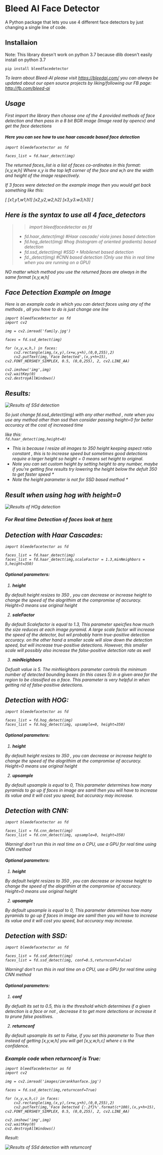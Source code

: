 # Bleed AI Face Detector

A Python package that lets you use 4 different face detectors by just changing a single line of code.

## Installaion
Note: This library doesn't work on python 3.7 because dlib doesn't easily install on python 3.7

```
pip install bleedfacedetector   
```
<i> To learn about Bleed-AI please visit https://bleedai.com/  </i>
<i> you can always be updated about our open source projects by liking/following our FB page: http://fb.com/bleed-ai

## Usage

First import the library then choose one of the 4 provided methods of face detection and then pass in a 8 bit BGR image (Image read by opencv) and get the face detections

#### Here you can see how to use haar cascade based face detection
```
import bleedefacetector as fd

faces_list = fd.haar_detect(img)

```

The returned faces_list is a list of faces co-ordinates in this format: [x,y,w,h] 
Where x,y is the top left corner of the face and w,h are the width and height of the image respectively.

If 3 faces were detected on the example image then you would get back something like this:

[
[x1,y1,w1,h1]
[x2,y2,w2,h2]
[x3,y3.w3,h3]
]

## Here is the syntax to use all 4 face_detectors

>>  import bleedfacedetector as fd 
> * fd.haar_detect(img)  #Haar cascade/ viola jones based detection 
> * fd.hog_detect(img)   #hog (histogram of oriented gradients) based detection 
> * fd.ssd_detect(img)   #SSD + Mobilenet based detection  
> * fd._detect(img)   #CNN based detection  *(Only use this in real time when you are running on a GPU)* 

NO matter which method you use the returned faces are always in the same format [x,y,w,h]

## Face Detection Example on Image
Here is an example code in which you can detect faces using any of the methods , all you have to do is just change one line


```
import bleedfacedetector as fd
import cv2

img = cv2.imread('family.jpg')

faces = fd.ssd_detect(img)

for (x,y,w,h,) in faces:
    cv2.rectangle(img,(x,y),(x+w,y+h),(0,0,255),2)
    cv2.putText(img,'Face Detected',(x,y+h+15), cv2.FONT_HERSHEY_SIMPLEX, 0.5, (0,0,255), 2, cv2.LINE_AA)

cv2.imshow('img',img)
cv2.waitKey(0)
cv2.destroyAllWindows()
```
## Results:
![Results of SSd detection](images/detectedfamily.jpg)


So just change fd.ssd_detect(img) with any other method , note when you use any method other than ssd then consider passing height=0 for better accuracy at the cost of increased time

like this: <br>
```fd.haar_detect(img,height=0)```

* This is because I resize all images to 350 height keeping aspect ratio constant , this is to increase speed but sometimes good detections require a larger height so height = 0 means set height to original. 
* Note you can set custom height by setting height to any number, maybe if you're getting fine results try lowering the height below the defult 350 to get faster speed *
* Note the height parameter is not for SSD based method *

## Result when using hog with height=0
![Results of HOg detection](images/detectedfamilywithhog.jpg)


### For Real time Detection of faces look at [here](https://github.com/TahaAnwar/bleedfacedetector/blob/master/realtimebleedfacetest.py)

## Detection with Haar Cascades:
```
import bleedefacetector as fd

faces_list = fd.haar_detect(img)
faces_list = fd.haar_detect(img,scaleFactor = 1.3,minNeighbors = 5,height=350)
```
#### Optional parameters:
1.  <b> height </b>
    
 By default height resizes to 350 , you can decrease or increase height to change the speed of the alogrithim at the compromise of accuracy. Height=0 means use original height
 
 2. <b> saleFactor </b> 
    
 By default Scalefactor is equal to 1.3, This parameter speicfies how much the size reduces at each image pyramid. A large scale factor will increase the speed of the detector, but wil probably harm  true-positive detection accuracy. on the other hand a smaller scale will slow down the detection speed, but will increase true-positive detections. However, this smaller scale will possibly also increase the false-positive detection rate as well
 
 3. <b> minNeighbors </b>

Defualt value is 5. The minNeighbors parameter controls the minimum number of detected bounding boxes (in this cases 5) in a given area for the region to be classified as a face. This parameter is very helpful in when getting rid of  false-positive detections.


## Detection with HOG:
```
import bleedefacetector as fd

faces_list = fd.hog_detect(img)
faces_list = fd.hog_detect(img, upsample=0, height=350)
```
#### Optional parameters:
1.  <b> height </b>
    
 By default height resizes to 350 , you can decrease or increase height to change the speed of the alogrithim at the compromise of accuracy. Height=0 means use original height
 
 2. <b>  upsample </b> 
    
 By default upsample is equal to 0, This parameter determines how many pyramids to go up if faces in image are samll then you will have to increase its value and it will cost you speed, but accuracy may increase.
 
 
 ## Detection with CNN:
```
import bleedefacetector as fd

faces_list = fd.cnn_detect(img)
faces_list = fd.cnn_detect(img, upsample=0, height=350)
```
<i> Warning! don't run this in real time on a CPU, use a GPU for real time using CNN method </i>

#### Optional parameters:
1.  <b> height </b>
    
 By default height resizes to 350 , you can decrease or increase height to change the speed of the alogrithim at the compromise of accuracy. Height=0 means use original height
 
 2. <b>  upsample </b> 
    
 By default upsample is equal to 0, This parameter determines how many pyramids to go up if faces in image are samll then you will have to increase its value and it will cost you speed, but accuracy may increase.
 
 
  ## Detection with SSD:
```
import bleedefacetector as fd

faces_list = fd.ssd_detect(img)
faces_list = fd.ssd_detect(img, conf=0.5,returnconf=False)

```
 Warning! don't run this in real time on a CPU, use a GPU for real time using CNN method 

#### Optional parameters:
1.  <b> conf </b>
    
 By defualt its set to  0.5, this is the threshold which determines if a given detection is a face or not , decrease it to get more detections or increase it to prune false positives.
 
 2. <b>  returnconf </b> 
    
 By default upsample its set to False, if you set this parameter to True then instead of getting [x,y,w,h] you will get [x,y,w,h,c] where c is the confidence.
 
### Example code when returnconf is True:
```
import bleedfacedetector as fd
import cv2

img = cv2.imread('images/imrankhanface.jpg')

faces = fd.ssd_detect(img,returnconf=True)

for (x,y,w,h,c) in faces:
    cv2.rectangle(img,(x,y),(x+w,y+h),(0,0,255),2)
    cv2.putText(img,'Face Detected {:.2f}%'.format(c*100),(x,y+h+15), cv2.FONT_HERSHEY_SIMPLEX, 0.5, (0,0,255), 2, cv2.LINE_AA)

cv2.imshow('img',img)
cv2.waitKey(0)
cv2.destroyAllWindows()
```
Result:

![Results of SSd detection with returnconf](images/detecteduturn.jpg)


